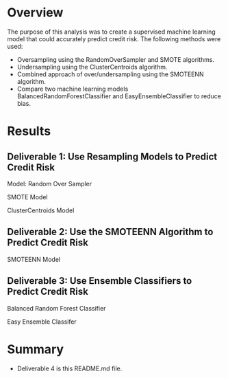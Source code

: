 # Overview

The purpose of this analysis was to create a supervised machine learning model that could accurately predict credit risk. The following methods were used:

* Oversampling using the RandomOverSampler and SMOTE algorithms.
* Undersampling using the ClusterCentroids algorithm.
* Combined approach of over/undersampling using the SMOTEENN algorithm.
* Compare two machine learning models BalancedRandomForestClassifier and EasyEnsembleClassifier to reduce bias.

# Results

## Deliverable 1: Use Resampling Models to Predict Credit Risk

Model: Random Over Sampler

SMOTE Model

ClusterCentroids Model


## Deliverable 2: Use the SMOTEENN Algorithm to Predict Credit Risk

SMOTEENN Model

## Deliverable 3: Use Ensemble Classifiers to Predict Credit Risk

Balanced Random Forest Classifier

Easy Ensemble Classifer

# Summary

* Deliverable 4 is this README.md file.
